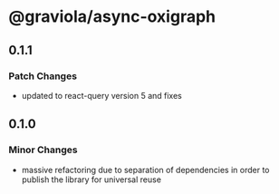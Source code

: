 # @graviola/async-oxigraph

## 0.1.1

### Patch Changes

- updated to react-query version 5 and fixes

## 0.1.0

### Minor Changes

- massive refactoring due to separation of dependencies in order to publish the library for universal reuse

